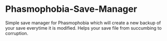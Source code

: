 # Phasmophobia-Save-Manager

Simple save manager for Phasmophobia which will create a new backup of your save everytime it is modified.
Helps your save file from succumbing to corruption.
